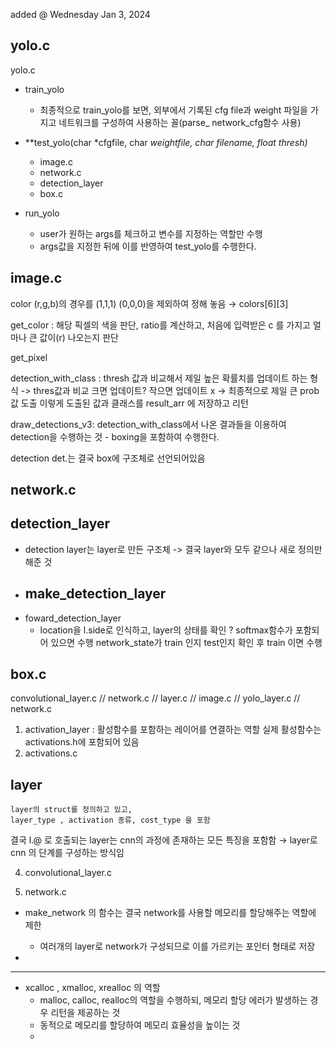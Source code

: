 added @ Wednesday Jan 3, 2024

## yolo.c

yolo.c
- train_yolo
    - 최종적으로 train_yolo를 보면, 외부에서 기록된 cfg file과 weight 파일을 가지고 네트워크를 구성하여 사용하는 꼴(parse_ network_cfg함수 사용)

- **test_yolo(char *cfgfile, char *weightfile, char *filename, float thresh)**
    - image.c
    - network.c
    - detection_layer
    - box.c

- run_yolo
    - user가 원하는 args를 체크하고 변수를 지정하는 역할만 수행
    - args값을 지정한 뒤에 이를 반영하여 test_yolo를 수행한다.


## image.c
color (r,g,b)의 경우를 (1,1,1) (0,0,0)을 제외하여 정해 놓음 
&rarr; colors[6][3]

get_color : 해당 픽셀의 색을 판단, ratio를 계산하고, 처음에 입력받은 c 를 가지고 얼마나 큰 값이(r) 나오는지 판단

get_pixel

detection_with_class : thresh 값과 비교해서 제일 높은 확률치를 업데이트 하는 형식
-> thres값과 비교 크면 업데이트? 작으면 업데이트 x &rarr; 최종적으로 제일 큰 prob 값 도출
이렇게 도출된 값과 클래스를 result_arr 에 저장하고 리턴

draw_detections_v3: detection_with_class에서 나온 결과들을 이용하여 detection을 수행하는 것 - boxing을 포함하여 수행한다.

detection det.는 결국 box에 구조체로 선언되어있음


## network.c
## detection_layer
- detection layer는 layer로 만든 구조체 -> 결국 layer와 모두 같으나 새로 정의만 해준 것
- make_detection_layer
    - 
- foward_detection_layer
    - location을  l.side로 인식하고,
    layer의 상태를 확인 ? softmax함수가 포함되어 있으면 수행
    network_state가 train 인지 test인지 확인 후 train 이면 수행

## box.c
convolutional_layer.c // network.c // layer.c // image.c // yolo_layer.c // network.c

1. activation_layer : 활성함수를 포함하는 레이어를 연결하는 역할  실제 활성함수는 activations.h에 포함되어 있음
2. activations.c

## layer
    layer의 struct를 정의하고 있고, 
    layer_type , activation 종류, cost_type 을 포함
 결국 l.@ 로 호출되는 layer는 cnn의 과정에 존재하는 모든 특징을 포함함
 &rarr;  layer로  cnn 의 단계를 구성하는 방식임

 4. convolutional_layer.c


 5. network.c
- make_network 의 함수는 결국 network를 사용할 메모리를 할당해주는 역할에 제한
    - 여러개의 layer로 network가 구성되므로 이를 가르키는 포인터 형태로 저장

- 

***
- xcalloc , xmalloc, xrealloc 의 역할
    - malloc, calloc, realloc의 역할을 수행하되, 메모리 할당 에러가 발생하는 경우 리턴을 제공하는 것
    - 동적으로 메모리를 할당하여 메모리 효율성을 높이는 것
    - 